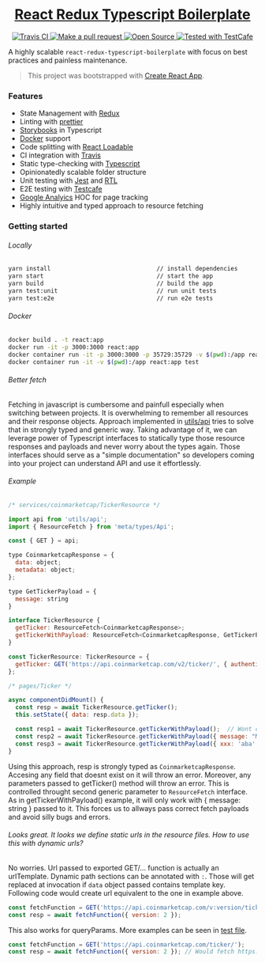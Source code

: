 <!-- Name -->

<h1 align="center">
  <a href="https://github.com/Meemaw/react-redux-typescript-boilerplate">React Redux Typescript Boilerplate</a>
</h1>

<!-- Badges -->

<p align="center">

  <a href="https://travis-ci.com/Meemaw/react-redux-typescript-boilerplate">
    <img alt="Travis CI" src="https://api.travis-ci.com/Meemaw/react-redux-typescript-boilerplate.svg?branch=master" />
  </a>

  <a href="http://makeapullrequest.com">
    <img alt="Make a pull request" src="https://img.shields.io/badge/PRs-welcome-brightgreen.svg?style=flat-square" />
  </a>

  <a href="https://opensource.org/">
    <img alt="Open Source" src="https://badges.frapsoft.com/os/v1/open-source.svg?v=103"/>
  </a>

  <a href="https://github.com/DevExpress/testcafe">
    <img alt="Tested with TestCafe" src="https://img.shields.io/badge/tested%20with-TestCafe-2fa4cf.svg">
  </a>

</p>

A highly scalable `react-redux-typescript-boilerplate` with focus on best practices and painless maintenance.

> This project was bootstrapped with [Create React App](https://github.com/facebook/create-react-app).

### Features

- State Management with [Redux](https://redux.js.org/)
- Linting with [prettier](https://github.com/prettier/prettier)
- [Storybooks](https://storybook.js.org/) in Typescript
- [Docker](https://www.docker.com/) support
- Code splitting with [React Loadable](https://github.com/jamiebuilds/react-loadable)
- CI integration with [Travis](https://travis-ci.org/)
- Static type-checking with [Typescript](https://www.typescriptlang.org/)
- Opinionatedly scalable folder structure
- Unit testing with [Jest](https://jestjs.io/) and [RTL](https://testing-library.com/docs/react-testing-library/intro)
- E2E testing with [Testcafe](https://devexpress.github.io/testcafe/)
- [Google Analyics](https://analytics.google.com/analytics/web/) HOC for page tracking
- Highly intuitive and typed approach to resource fetching

### Getting started

###### Locally

```sh
yarn install                              // install dependencies
yarn start                                // start the app
yarn build                                // build the app
yarn test:unit                            // run unit tests
yarn test:e2e                             // run e2e tests
```

###### Docker

```sh
docker build . -t react:app                                                            // build the react docker image
docker run -it -p 3000:3000 react:app                                                  // runs react app on port 3000
docker container run -it -p 3000:3000 -p 35729:35729 -v $(pwd):/app react:app          // runs react app with hot realoding
docker container run -it -v $(pwd):/app react:app test                                 // runs tests inside docker
```

###### Better fetch

Fetching in javascript is cumbersome and painfull especially when switching between projects. It is overwhelming to remember all resources and their response objects. Approach implemented in [utils/api](https://github.com/Meemaw/react-redux-typescript-boilerplate/blob/master/src/utils/api/index.tsx) tries to solve that in strongly typed and generic way. Taking advantage of it, we can leverage power of Typescript interfaces to statically type those resource responses and payloads and never worry about the types again. Those interfaces should serve as a "simple documentation" so developers coming into your project can understand API and use it effortlessly.

###### Example

```js
/* services/coinmarketcap/TickerResource */

import api from 'utils/api';
import { ResourceFetch } from 'meta/types/Api';

const { GET } = api;

type CoinmarketcapResponse = {
  data: object;
  metadata: object;
};

type GetTickerPayload = {
  message: string
}

interface TickerResource {
  getTicker: ResourceFetch<CoinmarketcapResponse>;
  getTickerWithPayload: ResourceFetch<CoinmarketcapResponse, GetTickerPayload>
}

const TickerResource: TickerResource = {
  getTicker: GET('https://api.coinmarketcap.com/v2/ticker/', { authenticated: false }),
};

/* pages/Ticker */

async componentDidMount() {
  const resp = await TickerResource.getTicker();
  this.setState({ data: resp.data });

  const resp1 = await TickerResource.getTickerWithPayload();  // Wont compile
  const resp2 = await TickerResource.getTickerWithPayload({ message: "Message" });  // Will compile
  const resp3 = await TickerResource.getTickerWithPayload({ xxx: 'aba' }); // Wont compile
}
```

Using this approach, resp is strongly typed as `CoinmarketcapResponse`. Accesing any field that doesnt exist on it will throw an error. Moreover, any parameters passed to getTicker() method will throw an error. This is controlled throught second generic parameter to `ResourceFetch` interface. As in getTickerWithPayload() example, it will only work with { message: string } passed to it. This forces us to allways pass correct fetch payloads and avoid silly bugs and errors.

###### Looks great. It looks we define static urls in the resource files. How to use this with dynamic urls?

No worries. Url passed to exported GET/... function is actually an urlTemplate. Dynamic path sections can be annotated with `:`. Those will get replaced at invocation if `data` object passed contains template key. Following code would create url equivalent to the one in example above.

```js
const fetchFunction = GET('https://api.coinmarketcap.com/v:version/ticker/');
const resp = await fetchFunction({ version: 2 });
```

This also works for queryParams. More examples can be seen in [test file](https://github.com/Meemaw/react-typescript-boilerplate/blob/master/src/utils/urls/index.spec.tsx).

```js
const fetchFunction = GET('https://api.coinmarketcap.com/ticker/');
const resp = await fetchFunction({ version: 2 }); // Would fetch https://api.coinmarketcap.com/ticker/?version=2
```
